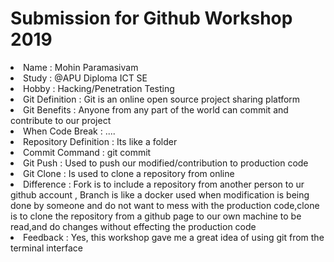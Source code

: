 
# Submission for Github Workshop 2019

<li> Name : Mohin Paramasivam </li>
<li> Study  : @APU Diploma ICT SE </li>
<li> Hobby : Hacking/Penetration Testing </li>


<li> Git Definition :  Git is an online open source project sharing platform </li>
<li> Git Benefits : Anyone from any part of the world can commit and contribute to our project </li>
<li> When Code Break  : .... </li>

<li> Repository Definition  : Its like a folder  </li>

<li> Commit Command  : git commit </li>

<li>Git Push  : Used to push our modified/contribution to production code </li>

<li> Git Clone  : Is used to clone a repository from online  </li>

<li> Difference  : Fork is to include a repository from another person to ur github account , Branch is like a docker used when modification is being done by someone and do not want to mess with the production code,clone is to clone the repository from a github page to our own machine to be read,and do changes without effecting the production code

</li>

<li> Feedback  : Yes, this workshop gave me a great idea of using git from the terminal interface </li>


